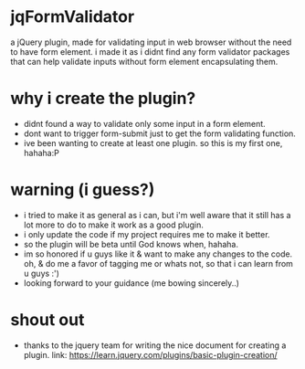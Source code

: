 # jqFormValidator

a jQuery plugin, made for validating input in web browser without the need to have form element. 
i made it as i didnt find any form validator packages that can help validate inputs without form element encapsulating them. 


# why i create the plugin?
- didnt found a way to validate only some input in a form element. 
- dont want to trigger form-submit just to get the form validating function. 
- ive been wanting to create at least one plugin. so this is my first one, hahaha:P

# warning (i guess?)
- i tried to make it as general as i can, but i'm well aware that it still has a lot more to do to make it work as a good plugin.
- i only update the code if my project requires me to make it better. 
- so the plugin will be beta until God knows when, hahaha.
- im so honored if u guys like it & want to make any changes to the code. oh, & do me a favor of tagging me or whats not, so that i can learn from u guys :')
- looking forward to your guidance (me bowing sincerely..) 

# shout out
- thanks to the jquery team for writing the nice document for creating a plugin.
link: https://learn.jquery.com/plugins/basic-plugin-creation/
